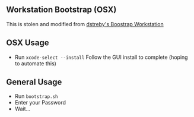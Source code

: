 ## Workstation Bootstrap (OSX)
This is stolen and modified from [dstreby's Boostrap Workstation](https://github.com/dstreby/bootstrap-workstation)

## OSX Usage

- Run `xcode-select --install` Follow the GUI install to complete (hoping to automate this)

## General Usage
- Run `bootstrap.sh` 
- Enter your Password
- Wait...
